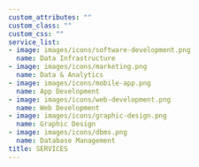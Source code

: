 ```yaml
---
custom_attributes: ""
custom_class: ""
custom_css: ""
service_list:
- image: images/icons/software-development.png
  name: Data Infrastructure 
- image: images/icons/marketing.png
  name: Data & Analytics
- image: images/icons/mobile-app.png
  name: App Development
- image: images/icons/web-development.png
  name: Web Development
- image: images/icons/graphic-design.png
  name: Graphic Design
- image: images/icons/dbms.png
  name: Database Management
title: SERVICES
---
```


